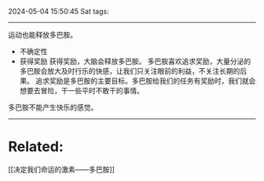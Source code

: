 2024-05-04 15:50:45 Sat 
tags: 

----
运动也能释放多巴胺。

- 不确定性
- 获得奖励
获得奖励，大脑会释放多巴胺。
多巴胺喜欢追求奖励，大量分泌的多巴胺会放大及时行乐的快感，让我们只关注眼前的利益，不关注长期的后果。
追求奖励是多巴胺的主要目标。多巴胺给我们的任务有奖励时，我们就会想要去冒险，干一些平时不敢干的事情。

多巴胺不能产生快乐的感觉。



---
# Related:
[[决定我们命运的激素——多巴胺]]